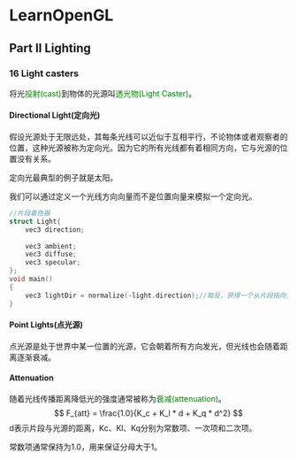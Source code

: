 # LearnOpenGL

## Part II	Lighting

### 16	Light casters

将光<font color = 'green'>投射(cast)</font>到物体的光源叫<font color = 'green'>透光物(Light Caster)</font>。

#### Directional Light(定向光)

假设光源处于无限远处，其每条光线可以近似于互相平行，不论物体或者观察者的位置，这种光源被称为定向光。因为它的所有光线都有着相同方向，它与光源的位置没有关系。

定向光最典型的例子就是太阳。

我们可以通过定义一个光线方向向量而不是位置向量来模拟一个定向光。

```c++
//片段着色器
struct Light{
    vec3 direction;
    
    vec3 ambient;
    vec3 diffuse;
    vec3 specular;
};
void main()
{
    vec3 lightDir = normalize(-light.direction);//取反，获得一个从片段指向光源的向量
}
```

#### Point Lights(点光源)

点光源是处于世界中某一位置的光源，它会朝着所有方向发光，但光线也会随着距离逐渐衰减。

#### Attenuation

随着光线传播距离降低光的强度通常被称为<font color = 'green'>衰减(attenuation)</font>。
$$
F_{att} = \frac{1.0}{K_c + K_l * d + K_q * d^2}
$$
d表示片段与光源的距离，Kc、Kl、Kq分别为常数项、一次项和二次项。

常数项通常保持为1.0，用来保证分母大于1。